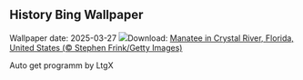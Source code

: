 ## History Bing Wallpaper
Wallpaper date: 2025-03-27
![](https://www.bing.com/th?id=OHR.CrystalManatee_EN-GB4829470738_UHD.jpg&w=1000)Download: [Manatee in Crystal River, Florida, United States (© Stephen Frink/Getty Images)](https://www.bing.com/th?id=OHR.CrystalManatee_EN-GB4829470738_UHD.jpg)

Auto get programm by LtgX
